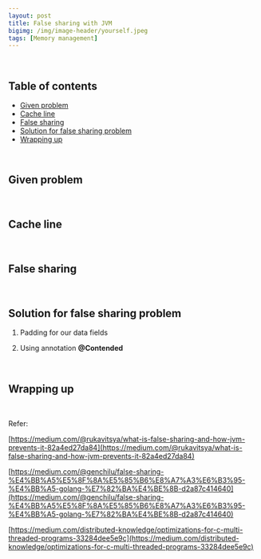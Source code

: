 ```yaml
---
layout: post
title: False sharing with JVM
bigimg: /img/image-header/yourself.jpeg
tags: [Memory management]
---
```





<br>

## Table of contents
- [Given problem](#given-problem)
- [Cache line](#cache-line)
- [False sharing](#false-sharing)
- [Solution for false sharing problem](#solution-for-false-sharing-problem)
- [Wrapping up](#wrapping-up)

<br>

## Given problem






<br>

## Cache line






<br>

## False sharing





<br>

## Solution for false sharing problem

1. Padding for our data fields



2. Using annotation **@Contended**



<br>

## Wrapping up




<br>

Refer:

[https://medium.com/@rukavitsya/what-is-false-sharing-and-how-jvm-prevents-it-82a4ed27da84](https://medium.com/@rukavitsya/what-is-false-sharing-and-how-jvm-prevents-it-82a4ed27da84)

[https://medium.com/@genchilu/false-sharing-%E4%BB%A5%E5%8F%8A%E5%85%B6%E8%A7%A3%E6%B3%95-%E4%BB%A5-golang-%E7%82%BA%E4%BE%8B-d2a87c414640](https://medium.com/@genchilu/false-sharing-%E4%BB%A5%E5%8F%8A%E5%85%B6%E8%A7%A3%E6%B3%95-%E4%BB%A5-golang-%E7%82%BA%E4%BE%8B-d2a87c414640)

[https://medium.com/distributed-knowledge/optimizations-for-c-multi-threaded-programs-33284dee5e9c](https://medium.com/distributed-knowledge/optimizations-for-c-multi-threaded-programs-33284dee5e9c)